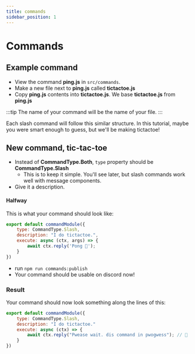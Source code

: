 ```yaml
---
title: commands
sidebar_position: 1
---
```


# Commands 

## Example command
- View the command **ping.js** in `src/commands`. 
- Make a new file next to **ping.js** called **tictactoe.js**
- Copy **ping.js** contents into **tictactoe.js**.
We base **tictactoe.js** from **ping.js**

:::tip 
The name of your command will be the name of your file.
:::

Each slash command will follow this similar structure. 
In this tutorial, maybe you were smart enough to guess, but we'll be making tictactoe!

## New command, tic-tac-toe
- Instead of **CommandType.Both**, `type` property should be **CommandType.Slash**
    - This is to keep it simple. You'll see later, but slash commands work well with message components.
- Give it a description.

#### Halfway
This is what your command should look like:

```js title=./commands/tictactoe.js
export default commandModule({ 
    type: CommandType.Slash,
    description: "I do tictactoe.",
    execute: async (ctx, args) => {
        await ctx.reply('Pong 🏓');
    }
})
```
- run `npm run commands:publish`
- Your command should be usable on discord now!

### Result
Your command should now look something along the lines of this:
```js title=./commands/tictactoe.js
export default commandModule({ 
    type: CommandType.Slash,
    description: "I do tictactoe."
    execute: async (ctx) => {
        await ctx.reply("Pwease wait. dis command in pwogwess"); // 👻
    }
})
```

